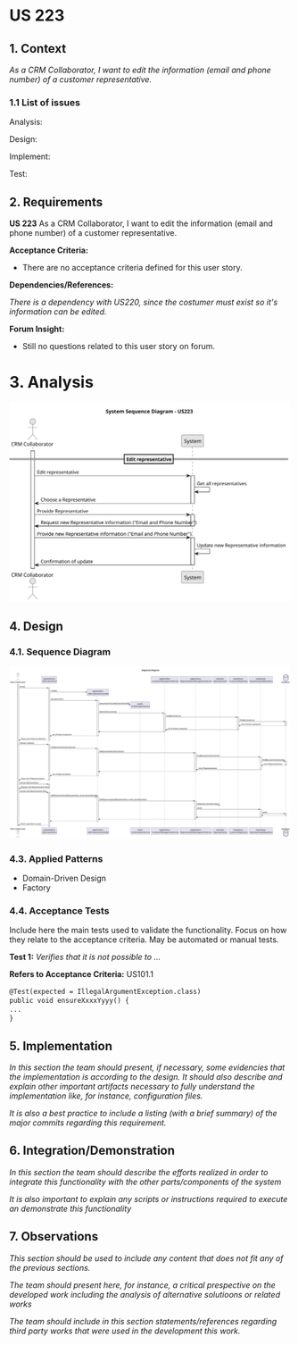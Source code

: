 
# US 223

## 1. Context

*As a CRM Collaborator, I want to edit the information (email and phone number) of a customer representative.*

### 1.1 List of issues

Analysis:

Design:

Implement:

Test:


## 2. Requirements

**US 223** As a CRM Collaborator, I want to edit the information (email and phone number) of a customer representative.

**Acceptance Criteria:**

- There are no acceptance criteria defined for this user story.

**Dependencies/References:**

*There is a dependency with US220, since the costumer must exist so it's information can be edited.*

**Forum Insight:**

* Still no questions related to this user story on forum.

# 3. Analysis

![System Sequence Diagram ](images/system-sequence-diagram-US223.svg)

## 4. Design

### 4.1. Sequence Diagram

![Sequence Diagram](images/sequence-diagram-US223.svg)
### 4.3. Applied Patterns

- Domain-Driven Design
- Factory

### 4.4. Acceptance Tests

Include here the main tests used to validate the functionality. Focus on how they relate to the acceptance criteria. May be automated or manual tests.

**Test 1:** *Verifies that it is not possible to ...*

**Refers to Acceptance Criteria:** US101.1


```
@Test(expected = IllegalArgumentException.class)
public void ensureXxxxYyyy() {
...
}
````

## 5. Implementation

*In this section the team should present, if necessary, some evidencies that the implementation is according to the design. It should also describe and explain other important artifacts necessary to fully understand the implementation like, for instance, configuration files.*

*It is also a best practice to include a listing (with a brief summary) of the major commits regarding this requirement.*

## 6. Integration/Demonstration

*In this section the team should describe the efforts realized in order to integrate this functionality with the other parts/components of the system*

*It is also important to explain any scripts or instructions required to execute an demonstrate this functionality*

## 7. Observations

*This section should be used to include any content that does not fit any of the previous sections.*

*The team should present here, for instance, a critical prespective on the developed work including the analysis of alternative solutioons or related works*

*The team should include in this section statements/references regarding third party works that were used in the development this work.*

